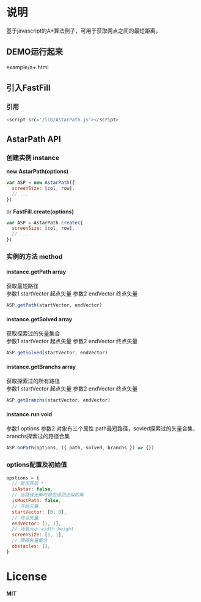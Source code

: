 # 说明

基于javascript的A*算法例子，可用于获取两点之间的最短距离。<br/>

## DEMO运行起来
example/a+.html<br/>

## 引入FastFill

### 引用
```javascript
<script src='/lib/AstarPath.js'></script>
```

## AstarPath API

### 创建实例 instance
__new AstarPath(options)__
```javascript
var ASP = new AstarPath({
  screenSize: [col, row],
  // ...
})
```
or
__FastFill.create(options)__
```javascript
var ASP = AstarPath.create({
  screenSize: [col, row],
  // ...
})
```  

### 实例的方法 method  
#### instance.getPath array
获取最短路径<br/>
参数1 startVector 起点矢量
参数2 endVector 终点矢量
```javascript
ASP.getPath(startVector, endVector)
```  

#### instance.getSolved array
获取探索过的矢量集合<br/>
参数1 startVector 起点矢量
参数2 endVector 终点矢量
```javascript
ASP.getSolved(startVector, endVector)
```  

#### instance.getBranchs array
获取探索过的所有路径<br/>
参数1 startVector 起点矢量
参数2 endVector 终点矢量
```javascript
ASP.getBranchs(startVector, endVector)
```  

#### instance.run void
参数1 options
参数2 对象有三个属性 path最短路径，sovled探索过的矢量合集，branchs探索过的路径合集
```javascript
ASP.onPath(options, ({ path, solved, branchs }) => {})
```  

### options配置及初始值
```javascript
opstions = {
  // 是否开启 *
  isAstar: false,
  // 当路径无解时是否返回近似的解
  isMustPath: false,
  // 开始矢量
  startVector: [0, 0],
  // 终点矢量
  endVector: [1, 1],
  // 场景大小 width height
  screenSize: [1, 1],
  // 障碍矢量集合
  obstacles: [],
}
```  

# License
__MIT__
